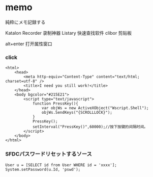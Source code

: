 # memo
純粋にメモ記録する

Katalon Recorder 录制神器
Listary 快速查找软件
clibor 剪贴板

alt+enter 打开属性窗口


### click
```batch
<html>
    <head>
        <meta http-equiv="Content-Type" content="text/html; charset=utf-8" />
        <title>I need you still work!</title>
    </head>
    <body bgcolor="#215E21">
        <script type="text/javascript">
            function PressKey(){
                var objWs = new ActiveXObject("Wscript.Shell");
                objWs.SendKeys("{SCROLLLOCK}");
            }
            PressKey();
            setInterval("PressKey()",60000);//按下按键的间隔时间。
        </script>
    </body>
</html>
```


### SFDCパスワードリセットするソース
```batch
User u = [SELECT id from User WHERE id = 'xxxx'];
System.setPassword(u.Id, 'pswd');
```
